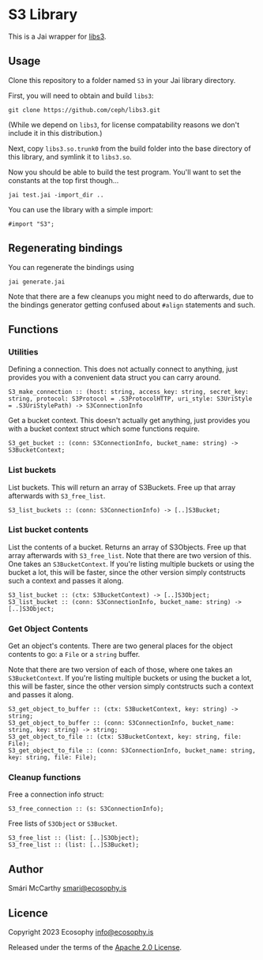 # S3 Library

This is a Jai wrapper for [libs3](https://github.com/ceph/libs3).

## Usage

Clone this repository to a folder named `S3` in your Jai library directory.

First, you will need to obtain and build `libs3`:
```
git clone https://github.com/ceph/libs3.git
```

(While we depend on `libs3`, for license compatability reasons we don't include it in this distribution.)

Next, copy `libs3.so.trunk0` from the build folder into the base directory of this library, and symlink it to `libs3.so`.

Now you should be able to build the test program. You'll want to set the constants at the top first though...

```
jai test.jai -import_dir ..
```

You can use the library with a simple import:

```
#import "S3";
```


## Regenerating bindings

You can regenerate the bindings using
```
jai generate.jai
```

Note that there are a few cleanups you might need to do afterwards, due to the bindings generator getting confused
about `#align` statements and such.


## Functions

### Utilities
Defining a connection. This does not actually connect to anything, just provides you with a convenient data struct you can carry around.

```
S3_make_connection :: (host: string, access_key: string, secret_key: string, protocol: S3Protocol = .S3ProtocolHTTP, uri_style: S3UriStyle = .S3UriStylePath) -> S3ConnectionInfo
```

Get a bucket context. This doesn't actually get anything, just provides you with a bucket context struct which some functions require.

```
S3_get_bucket :: (conn: S3ConnectionInfo, bucket_name: string) -> S3BucketContext;
```

### List buckets

List buckets. This will return an array of S3Buckets. Free up that array afterwards with `S3_free_list`.

```
S3_list_buckets :: (conn: S3ConnectionInfo) -> [..]S3Bucket;
```

### List bucket contents

List the contents of a bucket. Returns an array of S3Objects. Free up that array afterwards with `S3_free_list`.
Note that there are two version of this. One takes an `S3BucketContext`. If you're listing multiple buckets or
using the bucket a lot, this will be faster, since the other version simply contstructs such a context and passes
it along.

```
S3_list_bucket :: (ctx: S3BucketContext) -> [..]S3Object;
S3_list_bucket :: (conn: S3ConnectionInfo, bucket_name: string) -> [..]S3Object;
```

### Get Object Contents

Get an object's contents. There are two general places for the object contents to go: a `File` or a `string` buffer.

Note that there are two version of each of those, where one takes an `S3BucketContext`. If you're listing multiple buckets or
using the bucket a lot, this will be faster, since the other version simply contstructs such a context and passes
it along.

```
S3_get_object_to_buffer :: (ctx: S3BucketContext, key: string) -> string;
S3_get_object_to_buffer :: (conn: S3ConnectionInfo, bucket_name: string, key: string) -> string;
S3_get_object_to_file :: (ctx: S3BucketContext, key: string, file: File);
S3_get_object_to_file :: (conn: S3ConnectionInfo, bucket_name: string, key: string, file: File);
```

### Cleanup functions

Free a connection info struct:
```
S3_free_connection :: (s: S3ConnectionInfo);
```

Free lists of `S3Object` or `S3Bucket`.
```
S3_free_list :: (list: [..]S3Object);
S3_free_list :: (list: [..]S3Bucket);
```

## Author

Smári McCarthy <smari@ecosophy.is>

## Licence

Copyright 2023 Ecosophy <info@ecosophy.is>

Released under the terms of the [Apache 2.0 License](https://www.apache.org/licenses/LICENSE-2.0).
